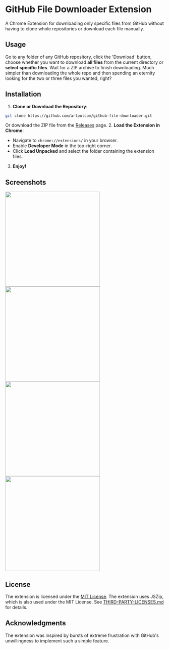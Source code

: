 # GitHub File Downloader Extension

A Chrome Extension for downloading only specific files from GitHub without having to clone whole repositories or download each file manually.

## Usage

Go to any folder of any GitHub repository, click the 'Download' button, choose whether you want to download **all files** from the current directory or **select specific files**. Wait for a ZIP archive to finish downloading. Much simpler than downloading the whole repo and then spending an eternity looking for the two or three files you wanted, right? 

## Installation

1. **Clone or Download the Repository**:
```bash
git clone https://github.com/artpolcom/github-file-downloader.git
```
Or download the ZIP file from the [Releases](https://github.com/artpolcom/github-file-downloader/releases) page. 
2. **Load the Extension in Chrome**:
- Navigate to `chrome://extensions/` in your browser.
- Enable **Developer Mode** in the top-right corner.
- Click **Load Unpacked** and select the folder containing the extension files.
3. **Enjoy!**

## Screenshots

<img src="https://i.imgur.com/dvCi6wH.png" width="300" />
<img src="https://i.imgur.com/DuRBGlc.png" width="300" />
<img src="https://i.imgur.com/hQwAa1Q.png" width="300" />
<img src="https://i.imgur.com/tXh28cg.png" width="300" />

## License

The extension is licensed under the [MIT License](LICENSE). The extension uses JSZip, which is also used under the MIT License. See [THIRD-PARTY-LICENSES.md](THIRD-PARTY-LICENSES.md) for details.

## Acknowledgments

The extension was inspired by bursts of extreme frustration with GitHub's unwillingness to implement such a simple feature.
